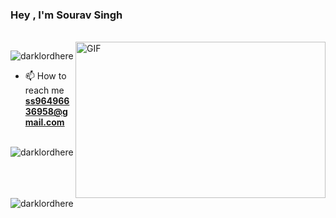 <h3>Hey , I'm Sourav Singh </h3>
<br/>
<!--  https://telegra.ph/file/0665b508d9c6d6ffbcd2e.jpg -->
<img align="right" height="250" width="400" alt="GIF" src="https://miro.medium.com/max/1360/1*IRGHmiGsa16stedQvIaZfw.gif" />


<p align="left"> <img src="https://komarev.com/ghpvc/?username=darklordhere" alt="darklordhere" /> </p>

- 📫 How to reach me **ss96496636958@gmail.com**

<p><img align="left" src="https://github-readme-stats.vercel.app/api/top-langs/?username=darklordhere&layout=compact" alt="darklordhere" /></p>

<p>&nbsp;<img align="center" src="https://github-readme-stats.vercel.app/api?username=darklordhere&show_icons=true" alt="darklordhere" /></p>

